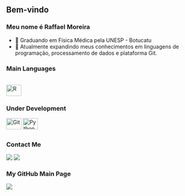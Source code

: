 ## Bem-vindo
### Meu nome é Raffael Moreira
- :pushpin: Graduando em Física Médica pela UNESP - Botucatu
- 📖 Atualmente expandindo meus conhecimentos em linguagens de programação, processamento de dados e plataforma Git.

### Main Languages

<div style="display: inline_block"><br>
  <img align="center" alt="R" height="30" width="40" src="https://cdn.jsdelivr.net/gh/devicons/devicon/icons/r/r-original.svg">
  </div>
  
### Under Development

<div>
  <img align="center" alt="Git" height="30" width="40" src="https://cdn.jsdelivr.net/gh/devicons/devicon/icons/git/git-original.svg">
  <img align="center" alt="Python" height="30" width="40" src="https://cdn.jsdelivr.net/gh/devicons/devicon/icons/python/python-original.svg">
 </div>

 ##
 
 ### Contact Me
<div> 
  <a href = "mailto:raffael.moreira@unesp.br"><img src="https://img.shields.io/badge/Gmail-D14836?style=for-the-badge&logo=gmail&logoColor=white" target="_blank"></a> 
  <a href="https://instagram.com/raffasmoreira" target="_blank"><img src="https://img.shields.io/badge/-Instagram-%23E4405F?style=for-the-badge&logo=instagram&logoColor=white" target="_blank"></a>  
  
  ### My GitHub Main Page
 <a href = "https://github.com/raffael-moreira"><img src="https://img.shields.io/badge/GitHub-100000?style=for-the-badge&logo=github&logoColor=white" target="_blank"></a> 
 </div>